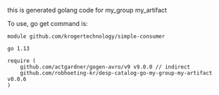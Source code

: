 this is generated golang code for my_group my_artifact

To use, 
go get command is:

```golang
module github.com/krogertechnology/simple-consumer

go 1.13

require (
	github.com/actgardner/gogen-avro/v9 v9.0.0 // indirect
	github.com/robhoeting-kr/desp-catalog-go-my-group-my-artifact v0.0.6
)
```
